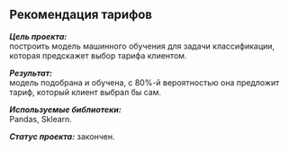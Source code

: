 ## Рекомендация тарифов
***Цель проекта:***  
построить модель машинного обучения для задачи классификации, которая предскажет выбор тарифа клиентом.  

***Результат:***  
модель подобрана и обучена, с 80%-й вероятностью она предложит тариф, который клиент выбрал бы сам.  

***Используемые библиотеки:***  
Pandas, Sklearn.  

***Статус проекта:*** 
закончен.

